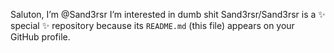 Saluton, I’m @Sand3rsr
I’m interested in dumb shit
Sand3rsr/Sand3rsr is a ✨ special ✨ repository because its `README.md` (this file) appears on your GitHub profile.
